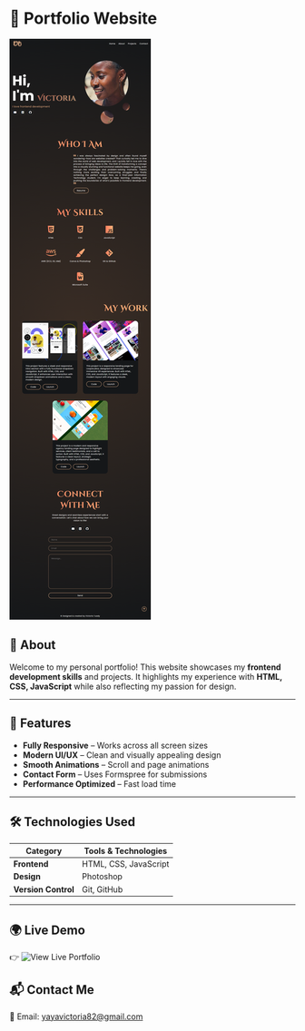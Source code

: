 # 🚀 Portfolio Website

![Portfolio Preview](./desgin/preview-website.png)

## 🌟 About

Welcome to my personal portfolio! This website showcases my **frontend development skills** and projects. It highlights my experience with **HTML, CSS, JavaScript** while also reflecting my passion for design.

---

## 📌 Features

- **Fully Responsive** – Works across all screen sizes
- **Modern UI/UX** – Clean and visually appealing design
- **Smooth Animations** – Scroll and page animations
- **Contact Form** – Uses Formspree for submissions
- **Performance Optimized** – Fast load time

---

## 🛠️ Technologies Used

| **Category**        | **Tools & Technologies** |
| ------------------- | ------------------------ |
| **Frontend**        | HTML, CSS, JavaScript    |
| **Design**          | Photoshop                |
| **Version Control** | Git, GitHub              |

---

## 🌍 Live Demo

👉 ![View Live Portfolio](https:)

## 📬 Contact Me

📧 Email: <yayavictoria82@gmail.com>
